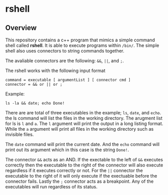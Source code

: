 # rshell

## Overview

This repository contains a c++ program that mimics a simple command shell called **rshell**. It is able to execute programs within `/bin/`.
The simple shell also uses connectors to string commands together.

The avaliable connectors are the following: `&&`, `||`, and `;`.

The rshell works with the following input format
    
    command = executable [ argumentList ] [ connector cmd ]
    connector = && or || or ;

Example: 

    ls -la && date; echo Done!

There are are total of three executables in the example; `ls`, `date`, and `echo`.
the ls command will list the files in the working directory. The arugment list for ls
is `l` and `a`. The `l` argument will print the output in a long listing format. While
the `a` argument will print all files in the working directory such as invisible files.

The `date` command will print the current date. And the `echo` command will print out its argument
which in this case is the string `Done!`.

The connector `&&` acts as an AND. If the exectable to the left of `&&` executes correctly then
the executable to the right of the connector will also execute regardless if it executes correctly
or not. For the `||` connector the executable to the right of it will only execute if the exectuable
before the connector fails. Lastly the `;` connector acts as a breakpoint. Any of the executables 
will run regardless of its status.
